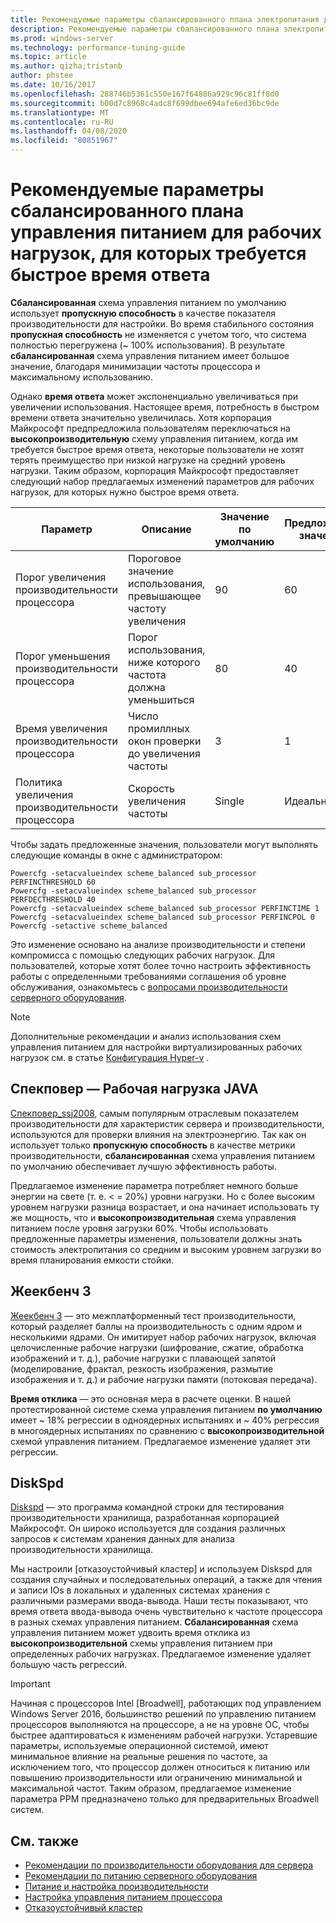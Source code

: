 ```yaml
---
title: Рекомендуемые параметры сбалансированного плана электропитания для быстрого времени ответа
description: Рекомендуемые параметры сбалансированного плана электропитания для быстрого времени ответа
ms.prod: windows-server
ms.technology: performance-tuning-guide
ms.topic: article
ms.author: qizha;tristanb
author: phstee
ms.date: 10/16/2017
ms.openlocfilehash: 288746b5361c550e167f64886a929c96c81ff8d0
ms.sourcegitcommit: b00d7c8968c4adc8f699dbee694afe6ed36bc9de
ms.translationtype: MT
ms.contentlocale: ru-RU
ms.lasthandoff: 04/08/2020
ms.locfileid: "80851967"
---
```

# <a name="recommended-balanced-power-plan-parameters-for-workloads-requiring-quick-response-times"></a>Рекомендуемые параметры сбалансированного плана управления питанием для рабочих нагрузок, для которых требуется быстрое время ответа

**Сбалансированная** схема управления питанием по умолчанию использует **пропускную способность** в качестве показателя производительности для настройки. Во время стабильного состояния **пропускная способность** не изменяется с учетом того, что система полностью перегружена (~ 100% использования).  В результате **сбалансированная** схема управления питанием имеет большое значение, благодаря минимизации частоты процессора и максимальному использованию.

Однако **время ответа** может экспоненциально увеличиваться при увеличении использования. Настоящее время, потребность в быстром времени ответа значительно увеличилась. Хотя корпорация Майкрософт предпредложила пользователям переключаться на **высокопроизводительную** схему управления питанием, когда им требуется быстрое время ответа, некоторые пользователи не хотят терять преимущество при низкой нагрузке на средний уровень нагрузки. Таким образом, корпорация Майкрософт предоставляет следующий набор предлагаемых изменений параметров для рабочих нагрузок, для которых нужно быстрое время ответа.


| Параметр | Описание | Значение по умолчанию | Предложенное значение |
|------------------------|--------------------------------------------------------------------------------------------------------------------------------------------------------|----------------------------------------------------------------------------------|-----------------------------------------------------------------------------------------------------------------------------------------------------------|
| Порог увеличения производительности процессора | Пороговое значение использования, превышающее частоту увеличения | 90 | 60 |
| Порог уменьшения производительности процессора | Порог использования, ниже которого частота должна уменьшиться | 80 | 40 |
| Время увеличения производительности процессора | Число промиллных окон проверки до увеличения частоты | 3 | 1 |
| Политика увеличения производительности процессора | Скорость увеличения частоты | Single | Идеальное |

Чтобы задать предложенные значения, пользователи могут выполнять следующие команды в окне с администратором:

``` syntax
Powercfg -setacvalueindex scheme_balanced sub_processor PERFINCTHRESHOLD 60
Powercfg -setacvalueindex scheme_balanced sub_processor PERFDECTHRESHOLD 40
Powercfg -setacvalueindex scheme_balanced sub_processor PERFINCTIME 1
Powercfg -setacvalueindex scheme_balanced sub_processor PERFINCPOL 0
Powercfg -setactive scheme_balanced
```

Это изменение основано на анализе производительности и степени компромисса с помощью следующих рабочих нагрузок. Для пользователей, которые хотят более точно настроить эффективность работы с определенными требованиями соглашения об уровне обслуживания, ознакомьтесь с [вопросами производительности серверного оборудования](../power.md).

>[!Note]
> Дополнительные рекомендации и анализ использования схем управления питанием для настройки виртуализированных рабочих нагрузок см. в статье [Конфигурация Hyper-v](../../role/hyper-v-server/configuration.md) .

## <a name="specpower--java-workload"></a>Спекповер — Рабочая нагрузка JAVA

[Спекповер\_ssj2008](http://spec.org/power_ssj2008/), самым популярным отраслевым показателем производительности для характеристик сервера и производительности, используются для проверки влияния на электроэнергию. Так как он использует только **пропускную способность** в качестве метрики производительности, **сбалансированная** схема управления питанием по умолчанию обеспечивает лучшую эффективность работы.

Предлагаемое изменение параметра потребляет немного больше энергии на свете (т. е. < = 20%) уровни нагрузки. Но с более высоким уровнем нагрузки разница возрастает, и она начинает использовать ту же мощность, что и **высокопроизводительная** схема управления питанием после уровня загрузки 60%. Чтобы использовать предложенные параметры изменения, пользователи должны знать стоимость электропитания со средним и высоким уровнем загрузки во время планирования емкости стойки.

## <a name="geekbench-3"></a>Жеекбенч 3

[Жеекбенч 3](http://www.geekbench.com/geekbench3/) — это межплатформенный тест производительности, который разделяет баллы на производительность с одним ядром и несколькими ядрами. Он имитирует набор рабочих нагрузок, включая целочисленные рабочие нагрузки (шифрование, сжатие, обработка изображений и т. д.), рабочие нагрузки с плавающей запятой (моделирование, фрактал, резкость изображения, размытие изображения и т. д.) и рабочие нагрузки памяти (потоковая передача).

**Время отклика** — это основная мера в расчете оценки. В нашей протестированной системе схема управления питанием **по умолчанию** имеет ~ 18% регрессии в одноядерных испытаниях и ~ 40% регрессия в многоядерных испытаниях по сравнению с **высокопроизводительной** схемой управления питанием. Предлагаемое изменение удаляет эти регрессии.

## <a name="diskspd"></a>DiskSpd

[Diskspd](https://en.wikipedia.org/wiki/Diskspd) — это программа командной строки для тестирования производительности хранилища, разработанная корпорацией Майкрософт. Он широко используется для создания различных запросов к системам хранения данных для анализа производительности хранилища.

Мы настроили [отказоустойчивый кластер] и используем Diskspd для создания случайных и последовательных операций, а также для чтения и записи IOs в локальных и удаленных системах хранения с различными размерами ввода-вывода. Наши тесты показывают, что время ответа ввода-вывода очень чувствительно к частоте процессора в разных схемах управления питанием. **Сбалансированная** схема управления питанием может удвоить время отклика из **высокопроизводительной** схемы управления питанием при определенных рабочих нагрузках. Предлагаемое изменение удаляет большую часть регрессий.

>[!Important]
>Начиная с процессоров Intel [Broadwell], работающих под управлением Windows Server 2016, большинство решений по управлению питанием процессоров выполняются на процессоре, а не на уровне ОС, чтобы быстрее адаптироваться к изменениям рабочей нагрузки. Устаревшие параметры, используемые операционной системой, имеют минимальное влияние на реальные решения по частоте, за исключением того, что процессор должен относиться к питанию или повышению производительности или ограничению минимальной и максимальной частот. Таким образом, предлагаемое изменение параметра PPM предназначено только для предварительных Broadwell систем.

## <a name="see-also"></a>См. также
- [Рекомендации по производительности оборудования для сервера](../index.md)
- [Рекомендации по питанию серверного оборудования](../power.md)
- [Питание и настройка производительности](power-performance-tuning.md)
- [Настройка управления питанием процессора](processor-power-management-tuning.md)
- [Отказоустойчивый кластер](https://technet.microsoft.com/library/cc725923.aspx)
